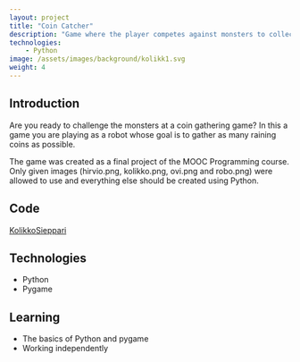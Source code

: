 ```yaml
---
layout: project
title: "Coin Catcher"
description: "Game where the player competes against monsters to collect the most coins falling from the sky."
technologies:
    - Python
image: /assets/images/background/kolikk1.svg
weight: 4
---
```


## Introduction
<p>Are you ready to challenge the monsters at a coin gathering game? In this a game you are playing as a robot whose goal is to gather as many raining coins as possible.</p>
<p>The game was created as a final project of the MOOC Programming course. Only given images (hirvio.png, kolikko.png, ovi.png and robo.png) were allowed to use and everything else should be created using Python.</p>

## Code
[KolikkoSieppari](https://github.com/KPkoodit/KolikkoSieppari)

## Technologies

<ul class="gradient-list">
    <li>Python</li>
    <li>Pygame</li>
</ul>

## Learning

<ul class="gradient-list">
    <li>The basics of Python and pygame</li>
    <li>Working independently</li>
</ul>
